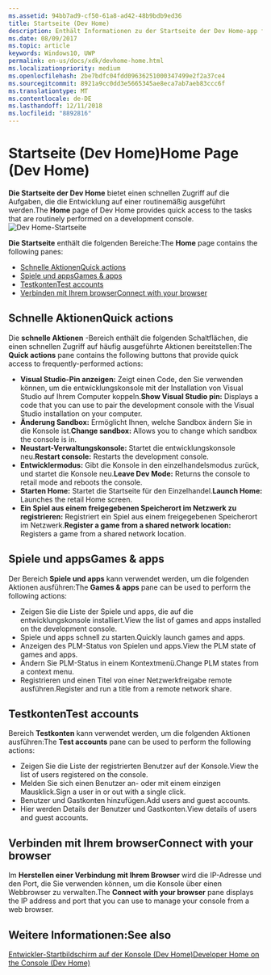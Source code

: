 ```yaml
---
ms.assetid: 94bb7ad9-cf50-61a8-ad42-48b9bdb9ed36
title: Startseite (Dev Home)
description: Enthält Informationen zu der Startseite der Dev Home-app für Xbox One.
ms.date: 08/09/2017
ms.topic: article
keywords: Windows10, UWP
permalink: en-us/docs/xdk/devhome-home.html
ms.localizationpriority: medium
ms.openlocfilehash: 2be7bdfc04fdd09636251000347499e2f2a37ce4
ms.sourcegitcommit: 8921a9cc0dd3e5665345ae8eca7ab7aeb83ccc6f
ms.translationtype: MT
ms.contentlocale: de-DE
ms.lasthandoff: 12/11/2018
ms.locfileid: "8892816"
---
```

# <a name="home-page-dev-home"></a><span data-ttu-id="46a43-104">Startseite (Dev Home)</span><span class="sxs-lookup"><span data-stu-id="46a43-104">Home Page (Dev Home)</span></span>
   
  
<span data-ttu-id="46a43-105">**Die Startseite der Dev Home** bietet einen schnellen Zugriff auf die Aufgaben, die die Entwicklung auf einer routinemäßig ausgeführt werden.</span><span class="sxs-lookup"><span data-stu-id="46a43-105">The **Home** page of Dev Home provides quick access to the tasks that are routinely performed on a development console.</span></span>   
 ![Dev Home-Startseite](images/devhome_home.png)   
  
<span data-ttu-id="46a43-107">**Die Startseite** enthält die folgenden Bereiche:</span><span class="sxs-lookup"><span data-stu-id="46a43-107">The **Home** page contains the following panes:</span></span>   
 
   *  [<span data-ttu-id="46a43-108">Schnelle Aktionen</span><span class="sxs-lookup"><span data-stu-id="46a43-108">Quick actions</span></span>](#ID4EEB)  
   *  [<span data-ttu-id="46a43-109">Spiele und apps</span><span class="sxs-lookup"><span data-stu-id="46a43-109">Games & apps</span></span>](#ID4EPC)  
   *  [<span data-ttu-id="46a43-110">Testkonten</span><span class="sxs-lookup"><span data-stu-id="46a43-110">Test accounts</span></span>](#ID4EQD)  
   *  [<span data-ttu-id="46a43-111">Verbinden mit Ihrem browser</span><span class="sxs-lookup"><span data-stu-id="46a43-111">Connect with your browser</span></span>](#ID4EFE)  

 
<a id="ID4EEB"></a>

   

## <a name="quick-actions"></a><span data-ttu-id="46a43-112">Schnelle Aktionen</span><span class="sxs-lookup"><span data-stu-id="46a43-112">Quick actions</span></span>  
   
  
<span data-ttu-id="46a43-113">Die **schnelle Aktionen** -Bereich enthält die folgenden Schaltflächen, die einen schnellen Zugriff auf häufig ausgeführte Aktionen bereitstellen:</span><span class="sxs-lookup"><span data-stu-id="46a43-113">The **Quick actions** pane contains the following buttons that provide quick access to frequently-performed actions:</span></span>   
 
   *  <span data-ttu-id="46a43-114">**Visual Studio-Pin anzeigen:** Zeigt einen Code, den Sie verwenden können, um die entwicklungskonsole mit der Installation von Visual Studio auf Ihrem Computer koppeln.</span><span class="sxs-lookup"><span data-stu-id="46a43-114">**Show Visual Studio pin:** Displays a code that you can use to pair the development console with the Visual Studio installation on your computer.</span></span>   
   *  <span data-ttu-id="46a43-115">**Änderung Sandbox:** Ermöglicht Ihnen, welche Sandbox ändern Sie in die Konsole ist.</span><span class="sxs-lookup"><span data-stu-id="46a43-115">**Change sandbox:** Allows you to change which sandbox the console is in.</span></span>   
   *  <span data-ttu-id="46a43-116">**Neustart-Verwaltungskonsole:** Startet die entwicklungskonsole neu.</span><span class="sxs-lookup"><span data-stu-id="46a43-116">**Restart console:** Restarts the development console.</span></span>   
   *  <span data-ttu-id="46a43-117">**Entwicklermodus:** Gibt die Konsole in den einzelhandelsmodus zurück, und startet die Konsole neu.</span><span class="sxs-lookup"><span data-stu-id="46a43-117">**Leave Dev Mode:** Returns the console to retail mode and reboots the console.</span></span>   
   *  <span data-ttu-id="46a43-118">**Starten Home:** Startet die Startseite für den Einzelhandel.</span><span class="sxs-lookup"><span data-stu-id="46a43-118">**Launch Home:** Launches the retail Home screen.</span></span>   
   *  <span data-ttu-id="46a43-119">**Ein Spiel aus einem freigegebenen Speicherort im Netzwerk zu registrieren:** Registriert ein Spiel aus einem freigegebenen Speicherort im Netzwerk.</span><span class="sxs-lookup"><span data-stu-id="46a43-119">**Register a game from a shared network location:** Registers a game from a shared network location.</span></span>   

  
<a id="ID4EPC"></a>

   

## <a name="games--apps"></a><span data-ttu-id="46a43-120">Spiele und apps</span><span class="sxs-lookup"><span data-stu-id="46a43-120">Games & apps</span></span>   
   
  
<span data-ttu-id="46a43-121">Der Bereich **Spiele und apps** kann verwendet werden, um die folgenden Aktionen ausführen:</span><span class="sxs-lookup"><span data-stu-id="46a43-121">The **Games & apps** pane can be used to perform the following actions:</span></span>   
 
   *  <span data-ttu-id="46a43-122">Zeigen Sie die Liste der Spiele und apps, die auf die entwicklungskonsole installiert.</span><span class="sxs-lookup"><span data-stu-id="46a43-122">View the list of games and apps installed on the development console.</span></span>  
   *  <span data-ttu-id="46a43-123">Spiele und apps schnell zu starten.</span><span class="sxs-lookup"><span data-stu-id="46a43-123">Quickly launch games and apps.</span></span>  
   *  <span data-ttu-id="46a43-124">Anzeigen des PLM-Status von Spielen und apps.</span><span class="sxs-lookup"><span data-stu-id="46a43-124">View the PLM state of games and apps.</span></span>  
   *  <span data-ttu-id="46a43-125">Ändern Sie PLM-Status in einem Kontextmenü.</span><span class="sxs-lookup"><span data-stu-id="46a43-125">Change PLM states from a context menu.</span></span>  
   *  <span data-ttu-id="46a43-126">Registrieren und einen Titel von einer Netzwerkfreigabe remote ausführen.</span><span class="sxs-lookup"><span data-stu-id="46a43-126">Register and run a title from a remote network share.</span></span>

  
<a id="ID4EQD"></a>

   

## <a name="test-accounts"></a><span data-ttu-id="46a43-127">Testkonten</span><span class="sxs-lookup"><span data-stu-id="46a43-127">Test accounts</span></span>  
   
  
<span data-ttu-id="46a43-128">Bereich **Testkonten** kann verwendet werden, um die folgenden Aktionen ausführen:</span><span class="sxs-lookup"><span data-stu-id="46a43-128">The **Test accounts** pane can be used to perform the following actions:</span></span>   
 
   *  <span data-ttu-id="46a43-129">Zeigen Sie die Liste der registrierten Benutzer auf der Konsole.</span><span class="sxs-lookup"><span data-stu-id="46a43-129">View the list of users registered on the console.</span></span>  
   *  <span data-ttu-id="46a43-130">Melden Sie sich einen Benutzer an- oder mit einem einzigen Mausklick.</span><span class="sxs-lookup"><span data-stu-id="46a43-130">Sign a user in or out with a single click.</span></span>  
   *  <span data-ttu-id="46a43-131">Benutzer und Gastkonten hinzufügen.</span><span class="sxs-lookup"><span data-stu-id="46a43-131">Add users and guest accounts.</span></span>  
   *  <span data-ttu-id="46a43-132">Hier werden Details der Benutzer und Gastkonten.</span><span class="sxs-lookup"><span data-stu-id="46a43-132">View details of users and guest accounts.</span></span>  

  
<a id="ID4EFE"></a>

   

## <a name="connect-with-your-browser"></a><span data-ttu-id="46a43-133">Verbinden mit Ihrem browser</span><span class="sxs-lookup"><span data-stu-id="46a43-133">Connect with your browser</span></span>  
   
  
<span data-ttu-id="46a43-134">Im **Herstellen einer Verbindung mit Ihrem Browser** wird die IP-Adresse und den Port, die Sie verwenden können, um die Konsole über einen Webbrowser zu verwalten.</span><span class="sxs-lookup"><span data-stu-id="46a43-134">The **Connect with your browser** pane displays the IP address and port that you can use to manage your console from a web browser.</span></span>   
  
<a id="ID4EPE"></a>

   

## <a name="see-also"></a><span data-ttu-id="46a43-135">Weitere Informationen:</span><span class="sxs-lookup"><span data-stu-id="46a43-135">See also</span></span>  
 [<span data-ttu-id="46a43-136">Entwickler-Startbildschirm auf der Konsole (Dev Home)</span><span class="sxs-lookup"><span data-stu-id="46a43-136">Developer Home on the Console (Dev Home)</span></span>](dev-home.md)

  